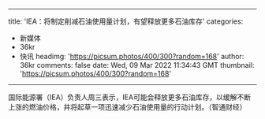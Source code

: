 
---
title: 'IEA：将制定削减石油使用量计划，有望释放更多石油库存'
categories: 
 - 新媒体
 - 36kr
 - 快讯
headimg: 'https://picsum.photos/400/300?random=168'
author: 36kr
comments: false
date: Wed, 09 Mar 2022 11:34:43 GMT
thumbnail: 'https://picsum.photos/400/300?random=168'
---

<div>   
国际能源署（IEA）负责人周三表示，IEA可能会释放更多石油库存，以缓解不断上涨的燃油价格，并将起草一项迅速减少石油使用量的行动计划。（智通财经）  
</div>
            